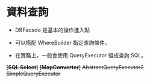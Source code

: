 # 資料查詢

* DBFacade 是基本的操作進入點

* 可以搭配 WhereBuilder 指定查詢條件。

* 在實務上，一般會使用 QueryExecutor 組成查詢 SQL。


~~\[**SQL Select**\]~~
~~\[**MapConverter**\]~~
~~AbstractQueryExecutor2~~
~~SimpleQueryExecutor~~




